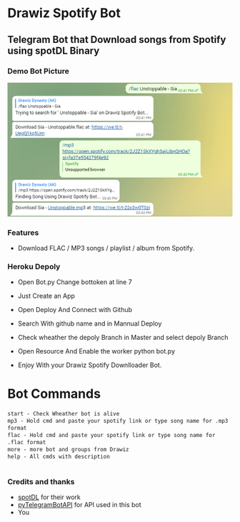 # Drawiz Spotify Bot #
## Telegram Bot that Download songs from Spotify using spotDL Binary ##

### Demo Bot Picture ###
![demo](.github/assets/demo.png)


### Features ###

- Download FLAC / MP3 songs / playlist / album from Spotify.

### Heroku Depoly ###

- Open Bot.py Change bottoken at line 7

- Just Create an App

- Open Deploy And Connect with Github

- Search With github name and in Mannual Deploy 

- Check wheather the depoly Branch in Master and select depoly Branch
 
- Open Resource And Enable the worker python bot.py

- Enjoy With your Drawiz Spotify Downlloader Bot.

# Bot Commands
```
start - Check Wheather bot is alive
mp3 - Hold cmd and paste your spotify link or type song name for .mp3 format
flac - Hold cmd and paste your spotify link or type song name for .flac format
more - more bot and groups from Drawiz
help - All cmds with description
 
```


### Credits and thanks ###
- [spotDL](https://github.com/spotdl) for their work
- [pyTelegramBotAPI](https://github.com/eternnoir/pyTelegramBotAPI) for API used in this bot
- You
